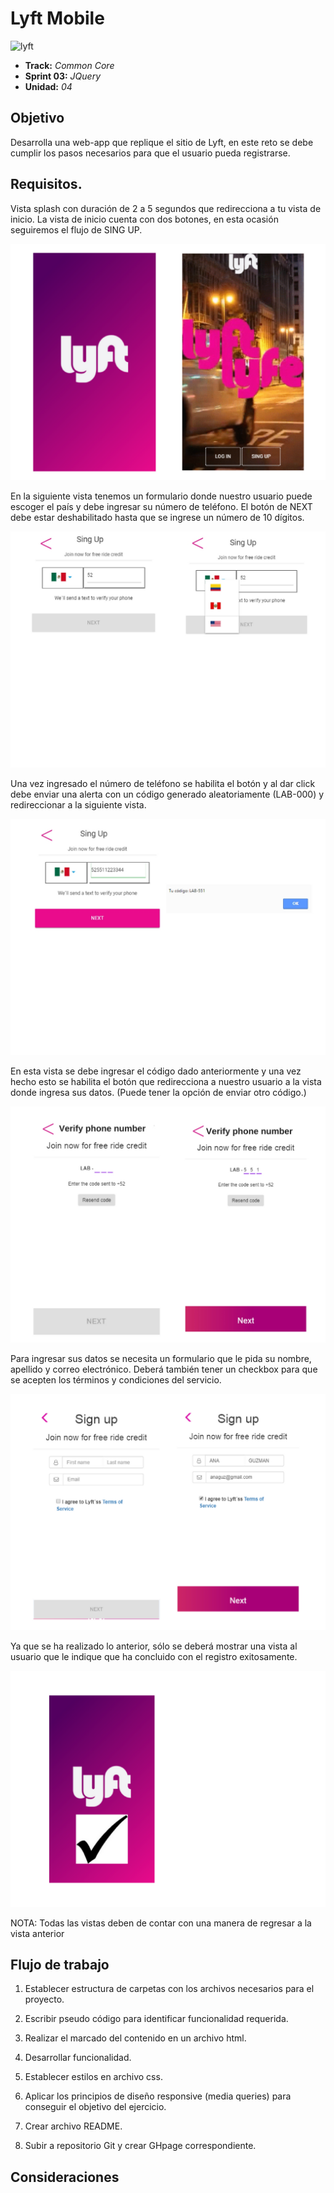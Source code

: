 
# Lyft Mobile
![lyft](https://user-images.githubusercontent.com/18369577/38586104-0f7d5024-3ce2-11e8-85b7-06efe19c5022.jpg)
* **Track:** _Common Core_
* **Sprint 03:** _JQuery_
* **Unidad:** _04_

## Objetivo
Desarrolla una web-app que replique el sitio de Lyft, en este reto se debe cumplir los pasos necesarios para que el usuario pueda registrarse.

## Requisitos.
Vista splash con duración de 2 a 5 segundos que redirecciona a tu vista de inicio. La vista de inicio cuenta con dos botones, en esta ocasión seguiremos el flujo de SING UP.

![start](docs/splash.png)

En la siguiente vista tenemos un formulario donde nuestro usuario puede escoger el país y debe ingresar su número de teléfono. El botón de NEXT debe estar deshabilitado hasta que se ingrese un número de 10 dígitos.

![phone-number](docs/phone-number.jpg)

Una vez ingresado el número de teléfono se habilita el botón y al dar click debe enviar una alerta con un código generado aleatoriamente (LAB-000) y redireccionar a la siguiente vista.

![lab-code](docs/lab-code.jpg)

En esta vista se debe ingresar el código dado anteriormente y una vez hecho esto se habilita el botón que redirecciona a nuestro usuario a la vista donde ingresa sus datos. (Puede tener la opción de enviar otro código.)

![verify](docs/verify.jpg)

Para ingresar sus datos se necesita un formulario que le pida su nombre, apellido y correo electrónico. Deberá también tener un checkbox para que se acepten los términos y condiciones del servicio.

![user-data](docs/user-data.png)

Ya que se ha realizado lo anterior, sólo se deberá mostrar una vista al usuario que le indique que ha concluido con el registro exitosamente.

![registered](docs/registered.png)

NOTA: Todas las vistas deben de contar con una manera de regresar a la vista anterior

## Flujo de trabajo

1. Establecer estructura de carpetas con los archivos necesarios para el proyecto.

2. Escribir pseudo código para identificar funcionalidad requerida.

3. Realizar el marcado del contenido en un archivo html.

4. Desarrollar funcionalidad.

5. Establecer estilos en archivo css.

6. Aplicar los principios de diseño responsive (media queries) para conseguir el objetivo del ejercicio.

5. Crear archivo README.

7. Subir a repositorio Git y crear GHpage correspondiente.

## Consideraciones
